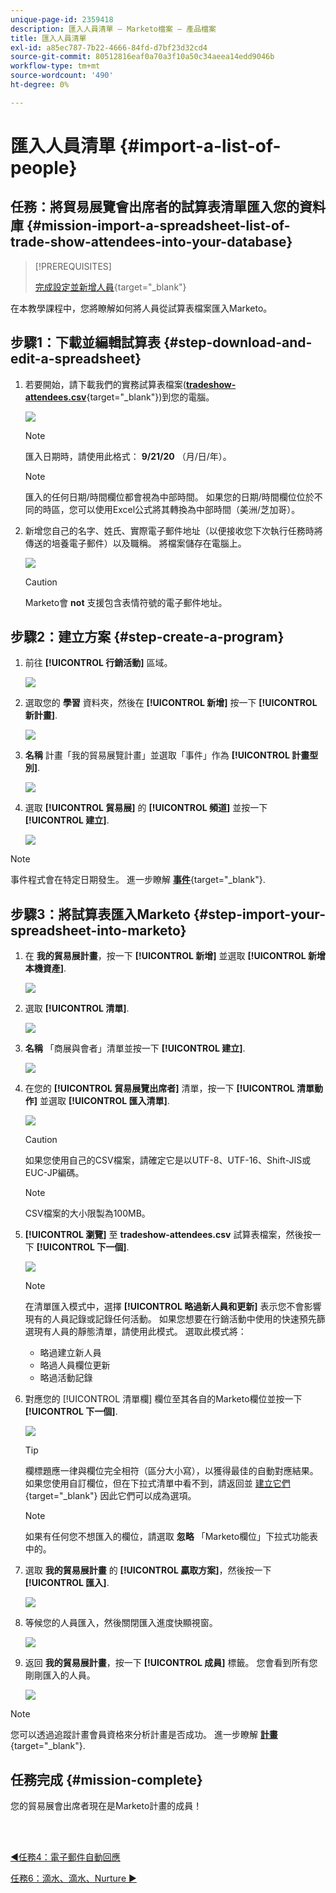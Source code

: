 ```yaml
---
unique-page-id: 2359418
description: 匯入人員清單 — Marketo檔案 — 產品檔案
title: 匯入人員清單
exl-id: a85ec787-7b22-4666-84fd-d7bf23d32cd4
source-git-commit: 80512816eaf0a70a3f10a50c34aeea14edd9046b
workflow-type: tm+mt
source-wordcount: '490'
ht-degree: 0%

---
```


# 匯入人員清單 {#import-a-list-of-people}

## 任務：將貿易展覽會出席者的試算表清單匯入您的資料庫 {#mission-import-a-spreadsheet-list-of-trade-show-attendees-into-your-database}

>[!PREREQUISITES]
>
>[完成設定並新增人員](/help/marketo/getting-started/quick-wins/get-set-up-and-add-a-person.md){target="_blank"}

在本教學課程中，您將瞭解如何將人員從試算表檔案匯入Marketo。

## 步驟1：下載並編輯試算表 {#step-download-and-edit-a-spreadsheet}

1. 若要開始，請下載我們的實務試算表檔案([**tradeshow-attendees.csv**](/help/marketo/getting-started/assets/tradeshow-attendees.csv){target="_blank"})到您的電腦。

   ![](assets/import-a-list-of-people-1.png)

   >[!NOTE]
   >
   >匯入日期時，請使用此格式： **9/21/20** （月/日/年）。

   >[!NOTE]
   >
   >匯入的任何日期/時間欄位都會視為中部時間。 如果您的日期/時間欄位位於不同的時區，您可以使用Excel公式將其轉換為中部時間（美洲/芝加哥）。

1. 新增您自己的名字、姓氏、實際電子郵件地址（以便接收您下次執行任務時將傳送的培養電子郵件）以及職稱。 將檔案儲存在電腦上。

   ![](assets/import-a-list-of-people-2.png)

   >[!CAUTION]
   >
   >Marketo會 **not** 支援包含表情符號的電子郵件地址。

## 步驟2：建立方案 {#step-create-a-program}

1. 前往 **[!UICONTROL 行銷活動]** 區域。

   ![](assets/import-a-list-of-people-3.png)

1. 選取您的 **學習** 資料夾，然後在 **[!UICONTROL 新增]** 按一下 **[!UICONTROL 新計畫]**.

   ![](assets/import-a-list-of-people-4.png)

1. **名稱** 計畫「我的貿易展覽計畫」並選取「事件」作為 **[!UICONTROL 計畫型別]**.

   ![](assets/import-a-list-of-people-5.png)

1. 選取 **[!UICONTROL 貿易展]** 的 **[!UICONTROL 頻道]** 並按一下 **[!UICONTROL 建立]**.

   ![](assets/import-a-list-of-people-6.png)

>[!NOTE]
>
>事件程式會在特定日期發生。 進一步瞭解 [**事件**](/help/marketo/product-docs/demand-generation/events/understanding-events/understanding-event-programs.md){target="_blank"}.

## 步驟3：將試算表匯入Marketo {#step-import-your-spreadsheet-into-marketo}

1. 在 **我的貿易展計畫**，按一下 **[!UICONTROL 新增]** 並選取 **[!UICONTROL 新增本機資產]**.

   ![](assets/import-a-list-of-people-7.png)

1. 選取 **[!UICONTROL 清單]**.

   ![](assets/import-a-list-of-people-8.png)

1. **名稱** 「商展與會者」清單並按一下 **[!UICONTROL 建立]**.

   ![](assets/import-a-list-of-people-9.png)

1. 在您的 **[!UICONTROL 貿易展覽出席者]** 清單，按一下 **[!UICONTROL 清單動作]** 並選取 **[!UICONTROL 匯入清單]**.

   ![](assets/import-a-list-of-people-10.png)

   >[!CAUTION]
   >
   >如果您使用自己的CSV檔案，請確定它是以UTF-8、UTF-16、Shift-JIS或EUC-JP編碼。

   >[!NOTE]
   >
   >CSV檔案的大小限製為100MB。

1. **[!UICONTROL 瀏覽]** 至 **tradeshow-attendees.csv** 試算表檔案，然後按一下 **[!UICONTROL 下一個]**.

   ![](assets/import-a-list-of-people-11.png)

   >[!NOTE]
   >
   >在清單匯入模式中，選擇 **[!UICONTROL 略過新人員和更新]** 表示您不會影響現有的人員記錄或記錄任何活動。 如果您想要在行銷活動中使用的快速預先篩選現有人員的靜態清單，請使用此模式。 選取此模式將：
   >
   > * 略過建立新人員
   > * 略過人員欄位更新
   > * 略過活動記錄


1. 對應您的 [!UICONTROL 清單欄] 欄位至其各自的Marketo欄位並按一下 **[!UICONTROL 下一個]**.

   ![](assets/import-a-list-of-people-12.png)

   >[!TIP]
   >
   >欄標題應一律與欄位完全相符（區分大小寫），以獲得最佳的自動對應結果。 如果您使用自訂欄位，但在下拉式清單中看不到，請返回並 [建立它們](/help/marketo/product-docs/administration/field-management/create-a-custom-field-in-marketo.md){target="_blank"} 因此它們可以成為選項。

   >[!NOTE]
   >
   >如果有任何您不想匯入的欄位，請選取 **忽略** 「Marketo欄位」下拉式功能表中的。

1. 選取 **我的貿易展計畫** 的 **[!UICONTROL 贏取方案]**，然後按一下 **[!UICONTROL 匯入]**.

   ![](assets/import-a-list-of-people-13.png)

1. 等候您的人員匯入，然後關閉匯入進度快顯視窗。

   ![](assets/import-a-list-of-people-14.png)

1. 返回 **我的貿易展計畫**，按一下 **[!UICONTROL 成員]** 標籤。 您會看到所有您剛剛匯入的人員。

   ![](assets/import-a-list-of-people-15.png)

>[!NOTE]
>
>您可以透過追蹤計畫會員資格來分析計畫是否成功。 進一步瞭解 [**計畫**](/help/marketo/product-docs/core-marketo-concepts/programs/creating-programs/understanding-programs.md){target="_blank"}.

## 任務完成 {#mission-complete}

您的貿易展會出席者現在是Marketo計畫的成員！

<br> 

[◄任務4：電子郵件自動回應](/help/marketo/getting-started/quick-wins/email-auto-response.md)

[任務6：滴水、滴水、Nurture ►](/help/marketo/getting-started/quick-wins/drip-drip-nurture.md)
